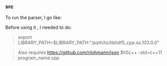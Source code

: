 ### src

To run the parser, I go like:

Before using it , I needed to do:
> export LIBRARY_PATH=$LIBRARY_PATH:"/path/to/libhdf5_cpp.so.103.0.0"


> Also requires https://github.com/nlohmann/json
> $h5c++ -std=c++11 program_name.cpp
